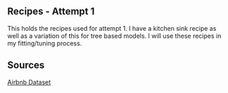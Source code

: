 ## Recipes - Attempt 1

This holds the recipes used for attempt 1. I have a kitchen sink recipe as well as a variation of this for tree based models. I will use these recipes in my fitting/tuning process.

## Sources

[Airbnb Dataset](https://www.kaggle.com/competitions/classification-spring-2024-airbnb-super-host/data)